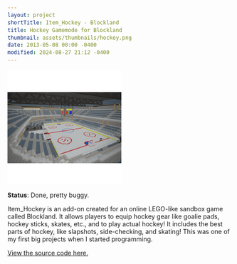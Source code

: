 ```yaml
---
layout: project
shortTitle: Item_Hockey - Blockland
title: Hockey Gamemode for Blockland 
thumbnail: assets/thumbnails/hockey.png
date: 2013-05-08 00:00 -0400
modified: 2024-08-27 21:12 -0400
---
```


![Hockey Rink](/assets/hockey.png)

<!---
TODO: Add better, bigger photos.
-->

**Status**: Done, pretty buggy.

Item_Hockey is an add-on created for an online LEGO-like sandbox game called Blockland. It allows players to equip hockey gear like goalie pads, hockey sticks, skates, etc., and to play actual hockey! It includes the best parts of hockey, like slapshots, side-checking, and skating! This was one of my first big projects when I started programming.


[View the source code here.](https://github.com/AideTechBot/item_hockey)
